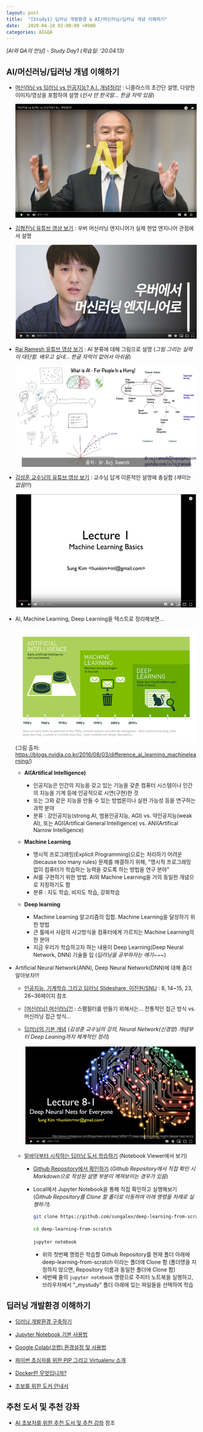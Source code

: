 ```yaml
---
layout: post
title:  "[Study1] 딥러닝 개발환경 & AI/머신러닝/딥러닝 개념 이해하기"
date:   2020-04-10 02:00:00 +0900
categories: AI&QA
---
```


*[AI와 QA의 만남] - Study Day1 (학습일: '20.04.13)*

## AI/머신러닝/딥러닝 개념 이해하기

- [머신러닝 vs 딥러닝 vs 인공지능? A.I. 개념정리!](https://www.youtube.com/watch?v=arbbhHyRP90) : 니콜라스의 초간단 설명, 다양한 이미지/영상을 포함하여 설명 (*인사 만 한국말... 한글 자막 있음*)

  [![AI 개념정리 동영상](/img/study1/ai-concept-youtube.png)](https://www.youtube.com/watch?v=arbbhHyRP90)

- [김형진님 유튜브 영상 보기](https://www.youtube.com/watch?v=aF03asAmQbY) : 우버 머신러닝 엔지니어가 실제 현업 엔지니어 관점에서 설명

  [![김형진 유튜브](/img/study1/hjkim-uber-ml.png)](https://www.youtube.com/watch?v=aF03asAmQbY)

- [Raj Ramesh 유튜브 영상 보기](https://www.youtube.com/watch?v=2ePf9rue1Ao) : AI 분류에 대해 그림으로 설명 (*그림 그리는 실력이 대단함. 배우고 싶네... 한글 자막이 없어서 아쉬움*)

  [![what-is-ai](/img/study1/what-is-ai.jpg)](https://www.youtube.com/watch?v=2ePf9rue1Ao)

- [김성훈 교수님의 유튜브 영상 보기](https://www.youtube.com/watch?v=qPMeuL2LIqY) : 교수님 답게 이론적인 설명에 충실함 (*재미는 없음!!!*)

  [![김성운 유튜브](/img/study1/hunkim-ml-basics.png)](https://www.youtube.com/watch?v=qPMeuL2LIqY)

- AI, Machine Learning, Deep Learning을 텍스트로 정리해보면...

    ![ai-machinelearning-deeplearning](/img/study1/ai-machinelearning-deeplearning.png)
    (그림 출처: <https://blogs.nvidia.co.kr/2016/08/03/difference_ai_learning_machinelearning/>)

  - **AI(Artifical Intelligence)**
    - 인공지능은 인간의 지능을 갖고 있는 기능을 갖춘 컴퓨터 시스템이나 인간의 지능을 기계 등에 인공적으로 시연(구현)한 것
    - 또는 그와 같은 지능을 만들 수 있는 방법론이나 실현 가능성 등을 연구하는 과학 분야
    - 분류 : 강인공지능(strong AI, 범용인공지능, AGI) vs. 약인공지능(weak AI), 또는 AGI(Artifical General Intelligence) vs. ANI(Artifical Narrow Intelligence)

  - **Machine Learning**
    - 명시적 프로그래밍(Explicit Programming)으로는 처리하기 어려운(because too many rules) 문제를 해결하기 위해, "명시적 프로그래밍 없이 컴퓨터가 학습하는 능력을 갖도록 하는 방법을 연구 분야"
    - AI를 구현하기 위한 방법. AI와 Machine Learning을 거의 동일한 개념으로 지칭하기도 함
    - 분류 : 지도 학습, 비지도 학습, 강화학습

  - **Deep learning**
    - Machine Learning 알고리즘의 집합. Machine Learning을 달성하기 위한 방법
    - 큰 틀에서 사람의 사고방식을 컴퓨터에게 가르치는 Machine Learning의 한 분야
    - 지금 우리가 학습하고자 하는 내용이 Deep Learning(Deep Neural Network, DNN) 기술들 임 (*딥러닝을 공부하자는 얘기~~~*)

- Artificial Neural Network(ANN), Deep Neural Network(DNN)에 대해 좀더 알아보자!!!

  - [인공지능, 기계학습 그리고 딥러닝 Slideshare, 이진원/SNU](https://www.slideshare.net/JinWonLee9/ss-70446412) : 8, 14~15, 23, 26~36페이지 참조

  - [[머신러닝] 머신러닝?!](https://devtimes.com/bigdata/2019/01/30/machine-learning/) : 스팸필터를 만들기 위해서는... 전통적인 접근 방식 vs. 머신러닝 접근 방식... 

  - [딥러닝의 기본 개념](https://www.youtube.com/watch?v=n7DNueHGkqE) (*김성훈 교수님의 강의, Neural Network(신경망) 개념부터 Deep Leaning까지 체계적인 정리*)

    [![딥러닝의 기본 개념](/img/study1/deep-neural-nets-for-everyone.png)](https://www.youtube.com/watch?v=n7DNueHGkqE)

  - [밑바닥부터 시작하는 딥러닝 도서 학습하기](https://nbviewer.jupyter.org/github/sungalex/deep-learning-from-scratch/tree/master/) (Notebook Viewer에서 보기)
    - [Github Repository에서 확인하기](https://github.com/sungalex/deep-learning-from-scratch/) (*Github Repository에서 직접 확인 시 Markdown으로 작성된 설명 부분이 깨져보이는 경우가 있음*)
    - Local에서 Jupyter Notebook을 통해 직접 확인하고 실행해보기 (*Github Repository를 Clone 할 폴더로 이동하여 아래 명령을 차례로 실행하기*)

      ~~~bash
      git clone https://github.com/sungalex/deep-learning-from-scratch.git

      cd deep-learning-from-scratch

      jupyter notebook
      ~~~

      - 위의 첫번째 명령은 학습할 Github Repository를 현재 폴더 아래에 deep-learning-from-scratch 이라는 폴더에 Clone 함 (폴더명을 지정하지 않으면, Repository 이름과 동일한 폴더에 Clone 함)
      - 세번째 줄의 `jupyter notebook` 명령으로 주피터 노트북을 실행하고, 브라우저에서 "_mystudy" 폴더 아래에 있는 파일들을 선택하여 학습

## 딥러닝 개발환경 이해하기

- [딥러닝 개발환경 구축하기](https://sungalex.github.io/developer/2020/04/06/딥러닝-개발환경-구축하기-Windows.html#ide(visual-studio-code)-설치하기)

- [Jupyter Notebook 기본 사용법](https://greeksharifa.github.io/references/2019/01/26/Jupyter-usage/#jupyter의-기본-사용법)

- [Google Colab(코랩) 환경설정 및 사용법](https://theorydb.github.io/dev/2019/08/23/dev-ml-colab/)

- [파이썬 초심자를 위한 PIP 그리고 Virtualenv 소개](https://medium.com/@dan_kim/파이썬-초심자를-위한-pip-그리고-virtualenv-소개-a53512fab3c2)

- [Docker란 무엇입니까?](https://aws.amazon.com/ko/docker/)

- [초보를 위한 도커 안내서](https://subicura.com/2017/01/19/docker-guide-for-beginners-1.html)

## 추천 도서 및 추천 강좌

- [AI 초보자를 위한 추천 도서 및 추천 강좌][recommendation] 참조

[recommendation]: https://sungalex.github.io/ai&asr/ai&nlp/ai&qa/ai&vision/developer/python/2020/04/09/AI-추천도서-추천강좌.html
